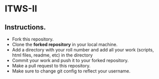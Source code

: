 # ITWS-II

## Instructions.
* Fork this repository.
* Clone the **forked repository** in your local machine.
* Add a directory with your roll number and add all your work (scripts, html files, readme, etc) in the directory
* Commit your work and push it to your forked repository.
* Make a pull request to this repository.
* Make sure to change git config to reflect your username.
